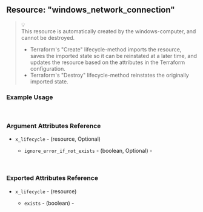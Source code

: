 ## Resource: "windows_network_connection"

> :bulb:  
> This resource is automatically created by the windows-computer, and cannot be destroyed.
>   
> - Terraform's "Create" lifecycle-method imports the resource, saves the imported state so it can be reinstated at a later time, and updates the resource based on the attributes in the Terraform configuration.  
> - Terraform's "Destroy" lifecycle-method reinstates the originally imported state. 

### Example Usage

<br/>

### Argument Attributes Reference

- `x_lifecycle` - (resource, Optional)

  - `ignore_error_if_not_exists` - (boolean, Optional) -  

<br/>

### Exported Attributes Reference

- `x_lifecycle` - (resource)

  - `exists` - (boolean) -  

<br/>
